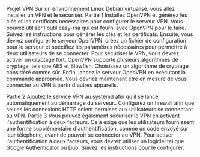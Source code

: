 Projet VPN
Sur un environnement Linux Debian virtualisé, vous allez installer un VPN et le sécuriser.
Partie 1
Installez OpenVPN et générez les clés et les certificats nécessaires pour configurer le
serveur VPN. Vous pouvez utiliser l&#39;outil easy-rsa qui est fourni avec OpenVPN pour le
faire. Suivez les instructions pour générer les clés et les certificats.
Ensuite, vous devrez configurer le serveur OpenVPN: créez un fichier de configuration
pour le serveur et spécifiez les paramètres nécessaires pour permettre à deux
utilisateurs de se connecter.
Pour sécuriser le VPN, vous devrez activer un cryptage fort. OpenVPN supporte
plusieurs algorithmes de cryptage, tels que AES et Blowfish. Choisissez un algorithme
de cryptage considéré comme sûr.
Enfin, lancez le serveur OpenVPN en exécutant la commande appropriée. Vous devriez
maintenant être en mesure de vous connecter au VPN à partir d&#39;autres appareils.

Partie 2
Ajoutez le service VPN au systemd afin qu’il se lance automatiquement au démarrage
du serveur..
Configurez un firewall afin que seules les connexions HTTP soient permises aux
utilisateurs se connectant au VPN.
Partie 3
Vous pouvez également sécuriser le VPN en activant l&#39;authentification à deux facteurs.
Cela exige que les utilisateurs fournissent une forme supplémentaire d&#39;authentification,
comme un code envoyé sur leur téléphone, avant de pouvoir se connecter au VPN.
Pour activer l&#39;authentification à deux facteurs, vous devrez utiliser un logiciel tel que
Google Authenticator ou Duo. Suivez les instructions pour le configurer.
